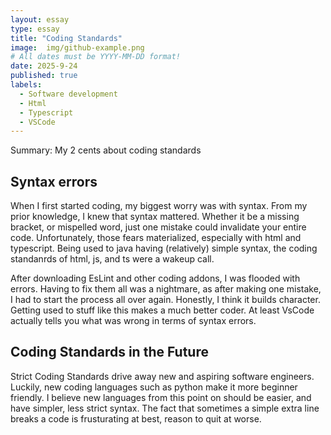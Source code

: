 ```yaml
---
layout: essay
type: essay
title: "Coding Standards"
image:  img/github-example.png
# All dates must be YYYY-MM-DD format!
date: 2025-9-24
published: true
labels:
  - Software development
  - Html
  - Typescript
  - VSCode
---
```


Summary: My 2 cents about coding standards

## Syntax errors 

When I first started coding, my biggest worry was with syntax. From my prior knowledge, I knew that syntax mattered. Whether it be a missing bracket, or mispelled word, just one mistake could invalidate your entire code. Unfortunately, those fears materialized, especially with html and typescript. Being used to java having (relatively) simple syntax, the coding standanrds of html, js, and ts were a wakeup call. 

After downloading EsLint and other coding addons, I was flooded with errors. Having to fix them all was a nightmare, as after making one mistake, I had to start the process all over again. Honestly, I think it builds character. Getting used to stuff like this makes a much better coder. At least VsCode actually tells you what was wrong in terms of syntax errors. 

## Coding Standards in the Future

Strict Coding Standards drive away new and aspiring software engineers. Luckily, new coding languages such as python make it more beginner friendly. I believe new languages from this point on should be easier, and have simpler, less strict syntax. The fact that sometimes a simple extra line breaks a code is frusturating at best, reason to quit at worse. 


